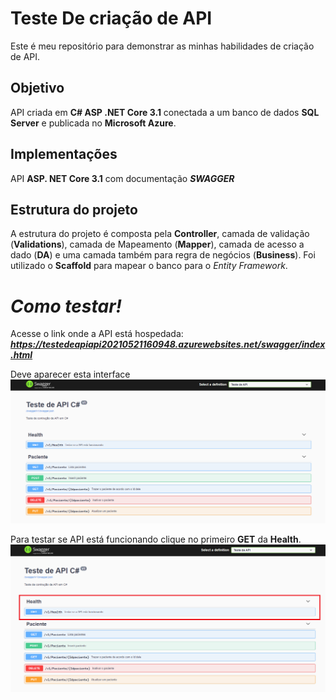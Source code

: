 # Teste De criação de API 

Este é meu repositório para demonstrar as minhas habilidades de criação de API.

## Objetivo
API criada em **C# ASP .NET Core 3.1** conectada a um banco de dados **SQL Server** e publicada no **Microsoft Azure**.

## Implementações
API **ASP. NET Core 3.1** com documentação ***SWAGGER***

## Estrutura do projeto
A estrutura do projeto é composta pela **Controller**,  camada de validação (**Validations**), camada de Mapeamento (**Mapper**), camada de acesso a dado (**DA**) e uma camada também para regra de negócios (**Business**). Foi utilizado o **Scaffold**  para mapear o banco para o *Entity Framework*.

# *Como testar!*
Acesse o link onde a API está hospedada: ***https://testedeapiapi20210521160948.azurewebsites.net/swagger/index.html***

Deve aparecer esta interface
![enter image description here](https://github.com/leonellp/TesteDeAPI/blob/master/readmeImagens/pagina%20inicial%20swagger.png?raw=true)

Para testar se API está funcionando clique no primeiro **GET** da **Health**.
![enter image description here](https://github.com/leonellp/TesteDeAPI/blob/master/readmeImagens/teste%20heath%20da%20api.png?raw=true)
